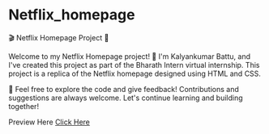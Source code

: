 # Netflix_homepage

🎬 Netflix Homepage Project 🎥

Welcome to my Netflix Homepage project! 👋 I'm Kalyankumar Battu, and I've created this project as part of the Bharath Intern virtual internship. This project is a replica of the Netflix homepage designed using HTML and CSS.

🚀 Feel free to explore the code and give feedback! Contributions and suggestions are always welcome. Let's continue learning and building together!

Preview Here [Click Here](https://github.com/Kalyan8121/Netflix_homepage_using_HTML-CSS/blob/d117f535cd5f95c738cb23117e5daca57dab664c/Preview/Screenshot-1.png)
